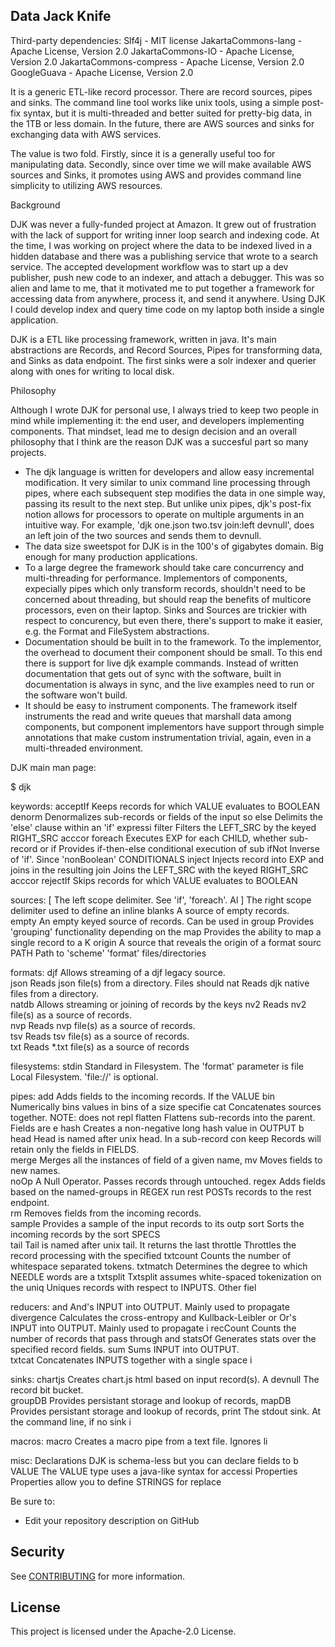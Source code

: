 ## Data Jack Knife

Third-party dependencies:
Slf4j - MIT license
JakartaCommons-lang - Apache License, Version 2.0
JakartaCommons-IO - Apache License, Version 2.0
JakartaCommons-compress - Apache License, Version 2.0
GoogleGuava - Apache License, Version 2.0

It is a generic ETL-like record processor. There are record sources, pipes and sinks. The command line tool works like unix tools, using a simple post-fix syntax, but it is multi-threaded and better suited for pretty-big data, in the 1TB or less domain. In the future, there are AWS sources and sinks for exchanging data with AWS services.

The value is two fold. Firstly, since it is a generally useful too for manipulating data. Secondly, since over time we will make available AWS sources and Sinks, it promotes using AWS and provides command line simplicity to utilizing AWS resources.

Background

DJK was never a fully-funded project at Amazon.  It grew out of frustration with the lack of support for writing inner loop search and indexing code.  At the time, I was working on project where the data to be indexed lived in a hidden database and there was a publishing service that wrote to a search service.  The accepted development workflow was to start up a dev publisher, push new code to an indexer, and attach a debugger.  This was so alien and lame to me, that it motivated me to put together a framework for accessing data from anywhere, process it, and send it anywhere. Using DJK I could develop index and query time code on my laptop both inside a single application.

DJK is a ETL like processing framework, written in java.  It's main abstractions are Records, and Record Sources, Pipes for transforming data, and Sinks as data endpoint.  The first sinks were a solr indexer and querier along with ones for writing to local disk.

Philosophy

Although I wrote DJK for personal use, I always tried to keep two people in mind while implementing it: the end user, and developers implementing components.  That mindset, lead me to design decision and an overall philosophy that I think are the reason DJK was a succesful part so many projects.

* The djk language is written for developers and allow easy incremental modification.  It very similar to unix command line processing through pipes, where each subsequent step modifies the data in one simple way, passing its result to the next step.  But unlike unix pipes, djk's post-fix notion allows for processors to operate on multiple arguments in an intuitive way.  For example, 'djk one.json two.tsv join:left devnull', does an left join of the two sources and sends them to devnull.
* The data size sweetspot for DJK is in the 100's of gigabytes domain.  Big enough for many production applications.  
* To a large degree the framework should take care concurrency and multi-threading for performance.  Implementors of components, expecially pipes which only transform records, shouldn't need to be concerned about threading, but should reap the benefits of multicore processors, even on their laptop.  Sinks and Sources are trickier with respect to concurency, but even there, there's support to make it easier, e.g. the Format and FileSystem abstractions.
* Documentation should be built in to the framework.  To the implementor, the overhead to document their component should be small.  To this end there is support for live djk example commands.  Instead of written documentation that gets out of sync with the software, built in documentation is always in sync, and the live examples need to run or the software won't build. 
* It should be easy to instrument components.  The framework itself instruments the read and write queues that marshall data among components, but component implementors have support through simple annotations that make custom instrumentation trivial, again, even in a multi-threaded environment.

DJK main man page:

$ djk 

keywords:
acceptIf            	Keeps records for which VALUE evaluates to BOOLEAN
denorm              	Denormalizes sub-records or fields of the input so
else                	Delimits the 'else' clause within an 'if' expressi
filter              	Filters the LEFT_SRC by the keyed RIGHT_SRC acccor
foreach             	Executes EXP for each CHILD, whether sub-record or
if                  	Provides if-then-else conditional execution of sub
ifNot               	Inverse of 'if'.  Since 'nonBoolean' CONDITIONALS 
inject              	Injects record into EXP and joins in the resulting
join                	Joins the LEFT_SRC with the keyed RIGHT_SRC acccor
rejectIf            	Skips records for which VALUE evaluates to BOOLEAN

sources:
[                   	The left scope delimiter. See 'if', 'foreach'.  Al
]                   	The right scope delimiter used to define an inline
blanks              	A source of empty records.                        
empty               	An empty keyed source of records.  Can be used in 
group               	Provides 'grouping' functionality depending on the
map                 	Provides the ability to map a single record to a K
origin              	A source that reveals the origin of a format sourc
PATH                	Path to 'scheme' 'format' files/directories       

formats:
djf                 	Allows streaming of a djf legacy source.          
json                	Reads json file(s) from a directory.  Files should
nat                 	Reads djk native files from a directory.          
natdb               	Allows streaming or joining of records by the keys
nv2                 	Reads nv2 file(s) as a source of records.         
nvp                 	Reads nvp file(s) as a source of records.         
tsv                 	Reads tsv file(s) as a source of records.         
txt                 	Reads *.txt file(s) as a source of records        

filesystems:
stdin               	Standard in Filesystem. The 'format' parameter is 
file                	Local Filesystem. 'file://' is optional.          

pipes:
add                 	Adds fields to the incoming records. If the VALUE 
bin                 	Numerically bins values in bins of a size specifie
cat                 	Concatenates sources together. NOTE: does not repl
flatten             	Flattens sub-records into the parent. Fields are e
hash                	Creates a non-negative long hash value in OUTPUT b
head                	Head is named after unix head. In a sub-record con
keep                	Records will retain only the fields in FIELDS.    
merge               	Merges all the instances of field of a given name,
mv                  	Moves fields to new names.                        
noOp                	A Null Operator. Passes records through untouched.
regex               	Adds fields based on the named-groups in REGEX run
rest                	POSTs records to the rest endpoint.               
rm                  	Removes fields from the incoming records.         
sample              	Provides a sample of the input records to its outp
sort                	Sorts the incoming records by the sort SPECS      
tail                	Tail is named after unix tail. It returns the last
throttle            	Throttles the record processing with the specified
txtcount            	Counts the number of whitespace separated tokens. 
txtmatch            	Determines the degree to which NEEDLE words are a 
txtsplit            	Txtsplit assumes white-spaced tokenization on the 
uniq                	Uniques records with respect to INPUTS. Other fiel

reducers:
and                 	And's INPUT into OUTPUT. Mainly used to propagate 
divergence          	Calculates the cross-entropy and Kullback-Leibler 
or                  	Or's INPUT into OUTPUT. Mainly used to propagate i
recCount            	Counts the number of records that pass through and
statsOf             	Generates stats over the specified record fields. 
sum                 	Sums INPUT into OUTPUT.                           
txtcat              	Concatenates INPUTS together with a single space i

sinks:
chartjs             	Creates chart.js html based on input record(s).  A
devnull             	The record bit bucket.                            
groupDB             	Provides persistant storage and lookup of records,
mapDB               	Provides persistant storage and lookup of records,
print               	The stdout sink. At the command line, if no sink i

macros:
macro               	Creates a macro pipe from a text file.  Ignores li

misc:
Declarations        	DJK is schema-less but you can declare fields to b
VALUE               	The VALUE type uses a java-like syntax for accessi
Properties          	Properties allow you to define STRINGS for replace


Be sure to:

* Edit your repository description on GitHub

## Security

See [CONTRIBUTING](CONTRIBUTING.md#security-issue-notifications) for more information.

## License

This project is licensed under the Apache-2.0 License.


